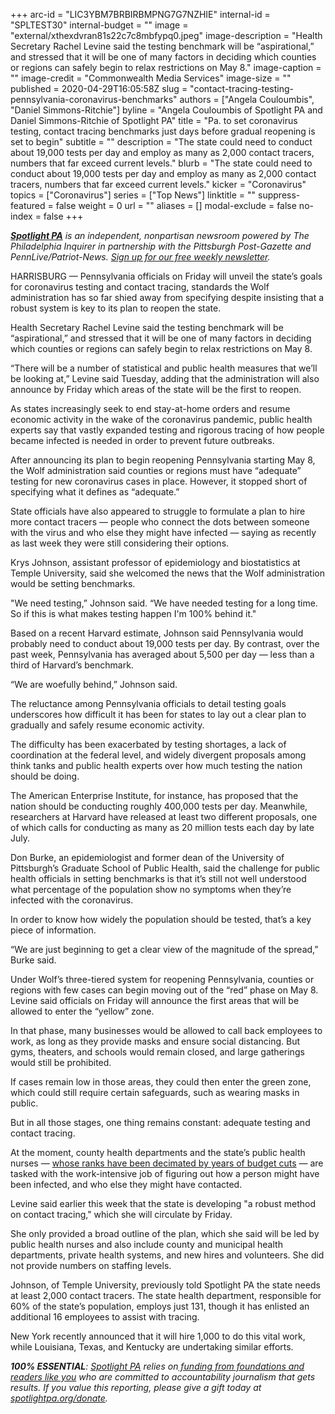 +++
arc-id = "LIC3YBM7BRBIRBMPNG7G7NZHIE"
internal-id = "SPLTEST30"
internal-budget = ""
image = "external/xthexdvran81s22c7c8mbfypq0.jpeg"
image-description = "Health Secretary Rachel Levine said the testing benchmark will be “aspirational,” and stressed that it will be one of many factors in deciding which counties or regions can safely begin to relax restrictions on May 8."
image-caption = ""
image-credit = "Commonwealth Media Services"
image-size = ""
published = 2020-04-29T16:05:58Z
slug = "contact-tracing-testing-pennsylvania-coronavirus-benchmarks"
authors = ["Angela Couloumbis", "Daniel Simmons-Ritchie"]
byline = "Angela Couloumbis of Spotlight PA and Daniel Simmons-Ritchie of Spotlight PA"
title = "Pa. to set coronavirus testing, contact tracing benchmarks just days before gradual reopening is set to begin"
subtitle = ""
description = "The state could need to conduct about 19,000 tests per day and employ as many as 2,000 contact tracers, numbers that far exceed current levels."
blurb = "The state could need to conduct about 19,000 tests per day and employ as many as 2,000 contact tracers, numbers that far exceed current levels."
kicker = "Coronavirus"
topics = ["Coronavirus"]
series = ["Top News"]
linktitle = ""
suppress-featured = false
weight = 0
url = ""
aliases = []
modal-exclude = false
no-index = false
+++

<a href="https://www.spotlightpa.org/"><i><b>Spotlight PA</b></i></a><i> is an independent, nonpartisan newsroom powered by The Philadelphia Inquirer in partnership with the Pittsburgh Post-Gazette and PennLive/Patriot-News. </i><a href="https://www.spotlightpa.org/newsletters"><i>Sign up for our free weekly newsletter</i></a><i>.</i>

HARRISBURG — Pennsylvania officials on Friday will unveil the state’s goals for coronavirus testing and contact tracing, standards the Wolf administration has so far shied away from specifying despite insisting that a robust system is key to its plan to reopen the state.

Health Secretary Rachel Levine said the testing benchmark will be “aspirational,” and stressed that it will be one of many factors in deciding which counties or regions can safely begin to relax restrictions on May 8. 

“There will be a number of statistical and public health measures that we’ll be looking at,” Levine said Tuesday, adding that the administration will also announce by Friday which areas of the state will be the first to reopen.

As states increasingly seek to end stay-at-home orders and resume economic activity in the wake of the coronavirus pandemic, public health experts say that vastly expanded testing and rigorous tracing of how people became infected is needed in order to prevent future outbreaks.

After announcing its plan to begin reopening Pennsylvania starting May 8, the Wolf administration said counties or regions must have “adequate” testing for new coronavirus cases in place. However, it stopped short of specifying what it defines as “adequate.”

<script src="https://www.spotlightpa.org/embed.js" async></script><div data-spl-embed-version="1" data-spl-src="https://www.spotlightpa.org/embeds/donate/"></div>

State officials have also appeared to struggle to formulate a plan to hire more contact tracers — people who connect the dots between someone with the virus and who else they might have infected — saying as recently as last week they were still considering their options.

Krys Johnson, assistant professor of epidemiology and biostatistics at Temple University, said she welcomed the news that the Wolf administration would be setting benchmarks.

"We need testing,” Johnson said. “We have needed testing for a long time. So if this is what makes testing happen I'm 100% behind it."

Based on a recent Harvard estimate, Johnson said Pennsylvania would probably need to conduct about 19,000 tests per day. By contrast, over the past week, Pennsylvania has averaged about 5,500 per day — less than a third of Harvard’s benchmark.

“We are woefully behind,” Johnson said.

The reluctance among Pennsylvania officials to detail testing goals underscores how difficult it has been for states to lay out a clear plan to gradually and safely resume economic activity.

The difficulty has been exacerbated by testing shortages, a lack of coordination at the federal level, and widely divergent proposals among think tanks and public health experts over how much testing the nation should be doing.

The American Enterprise Institute, for instance, has proposed that the nation should be conducting roughly 400,000 tests per day. Meanwhile, researchers at Harvard have released at least two different proposals, one of which calls for conducting as many as 20 million tests each day by late July.

Don Burke, an epidemiologist and former dean of the University of Pittsburgh’s Graduate School of Public Health, said the challenge for public health officials in setting benchmarks is that it’s still not well understood what percentage of the population show no symptoms when they’re infected with the coronavirus.

In order to know how widely the population should be tested, that’s a key piece of information.

“We are just beginning to get a clear view of the magnitude of the spread,” Burke said.

<script src="https://www.spotlightpa.org/embed.js" async></script><div data-spl-embed-version="1" data-spl-src="https://www.spotlightpa.org/embeds/newsletter/"></div>


Under Wolf’s three-tiered system for reopening Pennsylvania, counties or regions with few cases can begin moving out of the “red” phase on May 8. Levine said officials on Friday will announce the first areas that will be allowed to enter the “yellow” zone.

In that phase, many businesses would be allowed to call back employees to work, as long as they provide masks and ensure social distancing. But gyms, theaters, and schools would remain closed, and large gatherings would still be prohibited. 

If cases remain low in those areas, they could then enter the green zone, which could still require certain safeguards, such as wearing masks in public.

But in all those stages, one thing remains constant: adequate testing and contact tracing.

At the moment, county health departments and the state’s public health nurses — <a href="https://www.spotlightpa.org/news/2020/04/pennsylvania-coronavirus-investigation-contact-tracing-nurses-budget-cuts/">whose ranks have been decimated by years of budget cuts</a> — are tasked with the work-intensive job of figuring out how a person might have been infected, and who else they might have contacted.

Levine said earlier this week that the state is developing "a robust method on contact tracing," which she will circulate by Friday.

She only provided a broad outline of the plan, which she said will be led by public health nurses and also include county and municipal health departments, private health systems, and new hires and volunteers. She did not provide numbers on staffing levels.

Johnson, of Temple University, previously told Spotlight PA the state needs at least 2,000 contact tracers. The state health department, responsible for 60% of the state’s population, employs just 131, though it has enlisted an additional 16 employees to assist with tracing. 

New York recently announced that it will hire 1,000 to do this vital work, while Louisiana, Texas, and Kentucky are undertaking similar efforts. 

<i><b>100% ESSENTIAL</b></i><i>: </i><a href="https://www.spotlightpa.org/"><i>Spotlight PA</i></a><i> relies on</i><a href="https://www.spotlightpa.org/support"><i> funding from foundations and readers like you</i></a><i> who are committed to accountability journalism that gets results. If you value this reporting, please give a gift today at </i><a href="https://www.spotlightpa.org/donate"><i>spotlightpa.org/donate</i></a><i>.</i>

<script src="https://www.spotlightpa.org/embed.js" async></script><div data-spl-embed-version="1" data-spl-src="https://www.spotlightpa.org/embeds/tips/?tip_text=Do%20you%20have%20a%20tip%20about%20%3Cb%3Ehow%20Pa.'s%20government%20is%20responding%20to%20the%20coronavirus%3C%2Fb%3E%3F%20Tell%20us."></div>

